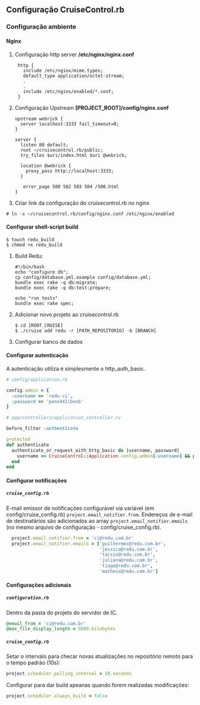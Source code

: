 ## Configuração CruiseControl.rb

### Configuração ambiente
#### Nginx
1. Configuração http server __/etc/nginx/nginx.conf__

    ```Shell
     http {
       include /etc/nginx/mime.types;
       default_type application/octet-stream;
       .
       .
       include /etc/nginx/enabled/*.conf;
     }
     ```
2. Configuração Upstream __[PROJECT_ROOT]/config/nginx.conf__
     ```Shell
     upstream webrick {
       server localhost:3333 fail_timeout=0;
     }

     server {
       listen 80 default;
       root ~/cruisecontrol.rb/public;
       try_files $uri/index.html $uri @webrick;

       location @webrick {
         proxy_pass http://localhost:3333;
       }
	
        error_page 500 502 503 504 /500.html
     }
     ```

3.  Criar link da configuração do cruisecontrol.rb no nginx
```Shell
# ln -s ~/cruisecontrol.rb/config/nginx.conf /etc/nginx/enabled
```

#### Configurar shell-script build
```Shell
$ touch redu_build
$ chmod +x redu_build
```

1. Build Redu:

    ```Shell
    #!/bin/bash
    echo "configure db";
    cp config/database.yml.example config/database.yml;
    bundle exec rake -q db:migrate;
    bundle exec rake -q db:test:prepare;
        
    echo "run tests"
    bundle exec rake spec;
    ```

2. Adicionar novo projeto ao cruisecontrol.rb

    ```shell
    $ cd [ROOT_CRUISE]
    $ ./cruise add redu -r [PATH_REPOSITORIO] -b [BRANCH]
    ```

3. Configurar banco de dados

#### Configurar autenticação
A autenticação utiliza é simplesmente o http_auth_basic.

```ruby
# config/application.rb

config.admin = {
  :username => 'redu-ci',
  :password => 'penn441\boob'
}
```

```ruby
# app/controllers/application_controller.rv

before_filter :authenticate

protected
def authenticate
  authenticate_or_request_with_http_basic do |username, password|
    username == CruiseControl::Application.config.admin[:username] && password == CruiseControl::Application.config.admin[:password]
  end
end
```

#### Configurar notificações
##### `cruise_config.rb`
E-mail emissor de notificações configurável via variável (em config/cruise_config.rb) `project.email_notifier.from`. Endereços de e-mail de destinatários são adicionados ao array `project.email_notifier.emails` (no mesmo arquivo de configuração - config/cruise_config.rb).
```ruby
  project.email_notifier.from = 'ci@redu.com.br'
  project.email_notifier.emails = ['guilhermec@redu.com.br',
                                   'jessica@redu.com.br',
                                   'tacsio@redu.com.br',
                                   'juliana@redu.com.br',
                                   'tiago@redu.com.br',
                                   'matheus@redu.com.br']
```

#### Configurações adicionais

##### `configuration.rb`
Dentro da pasta do projeto do servidor de IC.
```ruby
@email_from = 'ci@redu.com.br'
@max_file_display_length = 5000.kilobytes
```

##### `cruise_config.rb`
Setar o intervalo para checar novas atualizações no repositório remoto para o tempo padrão (10s):
```ruby
project.scheduler.polling_interval = 10.seconds
```
Configurar para dar build apeanas quando forem realizadas modificações:
```ruby
project.scheduler.always_build = false
```

